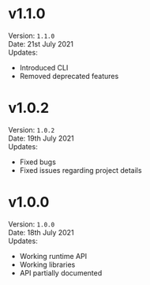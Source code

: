 # v1.1.0
Version: `1.1.0`\
Date: 21st July 2021\
Updates:
* Introduced CLI
* Removed deprecated features

# v1.0.2
Version: `1.0.2`\
Date: 19th July 2021\
Updates:
* Fixed bugs
* Fixed issues regarding project details

# v1.0.0
Version: `1.0.0`\
Date: 18th July 2021\
Updates:
* Working runtime API
* Working libraries
* API partially documented